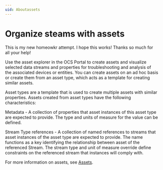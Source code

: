 ```yaml
---
uid: Aboutassets
---
```


# Organize steams with assets

This is my new homeowkr attempt. I hope this works! Thanks so much for all your help!

Use the asset explorer in the OCS Portal to create assets and visualize selected data streams and properties for troubleshooting and analysis of the associated devices or entities. You can create assets on an ad hoc basis or create them from an asset type, which acts as a template for creating similar assets.

Asset types are a template that is used to create multiple assets with similar properties. Assets created from asset types have the following characteristics:

Metadata - A collection of properties that asset instances of this asset type are expected to provide. The type and units of measure for the value can be defined.

Stream Type references - A collection of named references to streams that asset instances of the asset type are expected to provide. The name functions as a key identifying the relationship between asset of the referenced Stream. The stream type and unit of measure override define constraints on the referenced stream that instances will comply with.

For more information on assets, see [Assets](xref:WhatOCSdoes#assets).
